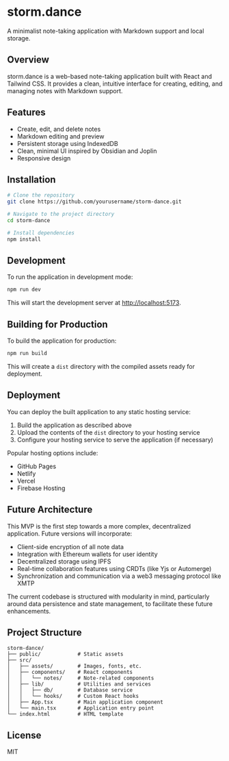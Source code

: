 # storm.dance

A minimalist note-taking application with Markdown support and local storage.

## Overview

storm.dance is a web-based note-taking application built with React and Tailwind CSS. It provides a clean, intuitive interface for creating, editing, and managing notes with Markdown support.

## Features

- Create, edit, and delete notes
- Markdown editing and preview
- Persistent storage using IndexedDB
- Clean, minimal UI inspired by Obsidian and Joplin
- Responsive design

## Installation

```bash
# Clone the repository
git clone https://github.com/yourusername/storm-dance.git

# Navigate to the project directory
cd storm-dance

# Install dependencies
npm install
```

## Development

To run the application in development mode:

```bash
npm run dev
```

This will start the development server at [http://localhost:5173](http://localhost:5173).

## Building for Production

To build the application for production:

```bash
npm run build
```

This will create a `dist` directory with the compiled assets ready for deployment.

## Deployment

You can deploy the built application to any static hosting service:

1. Build the application as described above
2. Upload the contents of the `dist` directory to your hosting service
3. Configure your hosting service to serve the application (if necessary)

Popular hosting options include:
- GitHub Pages
- Netlify
- Vercel
- Firebase Hosting

## Future Architecture

This MVP is the first step towards a more complex, decentralized application. Future versions will incorporate:

- Client-side encryption of all note data
- Integration with Ethereum wallets for user identity
- Decentralized storage using IPFS
- Real-time collaboration features using CRDTs (like Yjs or Automerge)
- Synchronization and communication via a web3 messaging protocol like XMTP

The current codebase is structured with modularity in mind, particularly around data persistence and state management, to facilitate these future enhancements.

## Project Structure

```
storm-dance/
├── public/            # Static assets
├── src/
│   ├── assets/        # Images, fonts, etc.
│   ├── components/    # React components
│   │   └── notes/     # Note-related components
│   ├── lib/           # Utilities and services
│   │   ├── db/        # Database service
│   │   └── hooks/     # Custom React hooks
│   ├── App.tsx        # Main application component
│   └── main.tsx       # Application entry point
└── index.html         # HTML template
```

## License

MIT
